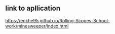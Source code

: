 ## link to apllication

https://enkhe95.github.io/Rolling-Scopes-School-work/minesweeper/index.html
